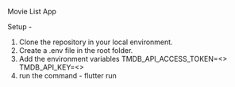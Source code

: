 Movie List App


Setup -
1. Clone the repository in your local environment.
2. Create a .env file in the root folder.
3. Add the environment variables 
TMDB_API_ACCESS_TOKEN=<>
TMDB_API_KEY=<>
4. run the command - flutter run
